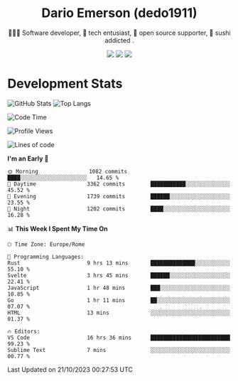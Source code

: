 <div align="center">
  
# Dario Emerson (dedo1911)
👨🏼‍💻 Software developer, 🔧 tech entusiast, 🙌 open source supporter, 🍣 sushi addicted .

[![](https://img.shields.io/badge/-Linkedin-informational?style=for-the-badge&logo=linkedin&logoColor=white&color=2867B2)](http://linkedin.com/in/dedo1911)
[![](https://img.shields.io/badge/-Telegram-informational?style=for-the-badge&logo=telegram&logoColor=white&color=0088cc)](https://t.me/dedo1911)
[![](https://img.shields.io/badge/-Facebook-informational?style=for-the-badge&logo=facebook&logoColor=white&color=3b5998)](https://fb.com/dedo1911)

</div>

# Development Stats

![GitHub Stats](https://github-readme-stats.vercel.app/api?username=dedo1911&hide=&count_private=true&title_color=84cc16&text_color=ffffff&icon_color=84cc16&bg_color=1c1917&hide_border=true&border_radius=0&show_icons=true)
![Top Langs](https://github-readme-stats.vercel.app/api/top-langs/?username=dedo1911&theme=chartreuse-dark&layout=compact)

<!--START_SECTION:waka-->
![Code Time](http://img.shields.io/badge/Code%20Time-1%2C363%20hrs%2040%20mins-blue)

![Profile Views](http://img.shields.io/badge/Profile%20Views-0-blue)

![Lines of code](https://img.shields.io/badge/From%20Hello%20World%20I%27ve%20Written-1.8%20million%20lines%20of%20code-blue)

**I'm an Early 🐤** 

```text
🌞 Morning                1082 commits        ████░░░░░░░░░░░░░░░░░░░░░   14.65 % 
🌆 Daytime                3362 commits        ███████████░░░░░░░░░░░░░░   45.52 % 
🌃 Evening                1739 commits        ██████░░░░░░░░░░░░░░░░░░░   23.55 % 
🌙 Night                  1202 commits        ████░░░░░░░░░░░░░░░░░░░░░   16.28 % 
```


📊 **This Week I Spent My Time On** 

```text
🕑︎ Time Zone: Europe/Rome

💬 Programming Languages: 
Rust                     9 hrs 13 mins       ██████████████░░░░░░░░░░░   55.10 % 
Svelte                   3 hrs 45 mins       ██████░░░░░░░░░░░░░░░░░░░   22.41 % 
JavaScript               1 hr 48 mins        ███░░░░░░░░░░░░░░░░░░░░░░   10.85 % 
Go                       1 hr 11 mins        ██░░░░░░░░░░░░░░░░░░░░░░░   07.07 % 
HTML                     13 mins             ░░░░░░░░░░░░░░░░░░░░░░░░░   01.37 % 

🔥 Editors: 
VS Code                  16 hrs 36 mins      █████████████████████████   99.23 % 
Sublime Text             7 mins              ░░░░░░░░░░░░░░░░░░░░░░░░░   00.77 % 
```


 Last Updated on 21/10/2023 00:27:53 UTC
<!--END_SECTION:waka-->

<!--
**dedo1911/dedo1911** is a ✨ _special_ ✨ repository because its `README.md` (this file) appears on your GitHub profile.

Here are some ideas to get you started:

- 🔭 I’m currently working on ...
- 🌱 I’m currently learning ...
- 👯 I’m looking to collaborate on ...
- 🤔 I’m looking for help with ...
- 💬 Ask me about ...
- 📫 How to reach me: ...
- 😄 Pronouns: ...
- ⚡ Fun fact: ...
-->
